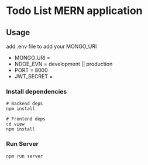 # Todo List MERN application

## Usage

add .env file to add your MONGO_URI

- MONGO_URI = <your mongodb url>
- NDOE_EVN = development || production
- PORT = 8000
- JWT_SECRET = <your jwt token>
### Install dependencies

```
# Backend deps
npm install

# Frontend deps
cd view
npm install
```

### Run Server

```
npm run server
```
